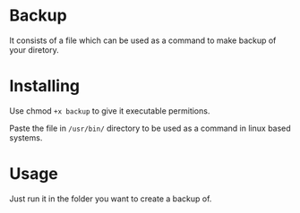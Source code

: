 # Backup
It consists of a file which can be used as a command to make backup of your diretory.

# Installing
Use chmod `+x backup` to give it executable permitions.
  
Paste the file in `/usr/bin/` directory to be used as a command in linux based systems.
  
# Usage
Just run it in the folder you want to create a backup of.
